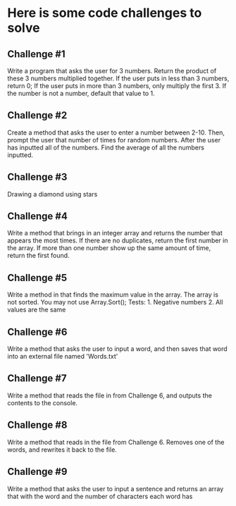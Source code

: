 ﻿# Here is some code challenges to solve

## Challenge #1
Write a program that asks the user for 3 numbers.
Return the product of these 3 numbers multiplied together.
If the user puts in less than 3 numbers, return 0;
If the user puts in more than 3 numbers, only multiply the first 3.
If the number is not a number, default that value to 1.


## Challenge #2
Create a method that asks the user to enter a number between 2-10.
Then, prompt the user that number of times for random numbers.
After the user has inputted all of the numbers. Find the average of all the numbers inputted.

## Challenge #3
Drawing a diamond using stars

## Challenge #4
Write a method that brings in an integer array and returns the number that appears the most times.
If there are no duplicates, return the first number in the array.
If more than one number show up the same amount of time, return the first found.


## Challenge #5
Write a method in that finds the maximum value in the array. The array is not sorted. You may not use Array.Sort();
Tests: 1. Negative numbers 2. All values are the same

## Challenge #6
Write a method that asks the user to input a word, and then saves that word into an external file named 'Words.txt'

## Challenge #7
Write a method that reads the file in from Challenge 6, and outputs the contents to the console.

## Challenge #8
Write a method that reads in the file from Challenge 6. Removes one of the words, and rewrites it back to the file.

## Challenge #9
Write a method that asks the user to input a sentence and returns an array
that with the word and the number of characters each word has
